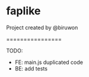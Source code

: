 faplike
================

Project created by @biruwon

================

TODO:

- FE: main.js duplicated code
- BE: add tests
